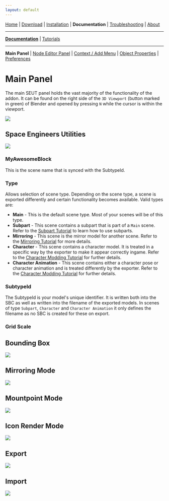 ```yaml
---
layout: default
---
```


[Home](../index.html) | [Download](../download.html) | [Installation](../installation.html) | **Documentation** | [Troubleshooting](../troubleshooting.html) | [About](../about.html)

---

**[Documentation](../documentation.html)** | [Tutorials](../tutorials.html)

---

**Main Panel** | [Node Editor Panel](./node-editor-panel.html) | [Context / Add Menu](./context-menu.html) | [Object Properties](./object-properties.html) | [Preferences](./preferences.html) 

# Main Panel
The main SEUT panel holds the vast majority of the functionality of the addon. It can be found on the right side of the `3D Viewport` (button marked in green) of Blender and opened by pressing `N` while the cursor is within the viewport.

![](../assets/images/main-panel.png)

## Space Engineers Utilities
![](../assets/images/main-panel_1.png)

### MyAwesomeBlock
This is the scene name that is synced with the SubtypeId.

### Type
Allows selection of scene type. Depending on the scene type, a scene is exported differently and certain functionality becomes available. Valid types are:

* **Main** - This is the default scene type. Most of your scenes will be of this type.
* **Subpart** - This scene contains a subpart that is part of a `Main` scene. Refer to the [Subpart Tutorial]() to learn how to use subparts.
* **Mirroring** - This scene is the mirror model for another scene. Refer to the [Mirroring Tutorial]() for more details.
* **Character** - This scene contains a character model. It is treated in a specific way by the exporter to make it appear correctly ingame. Refer to the [Character Modding Tutorial]() for further details.
* **Character Animation** - This scene contains either a character pose or character animation and is treated differently by the exporter. Refer to the [Character Modding Tutorial]() for further details.

### SubtypeId
The SubtypeId is your model's unique identifier. It is written both into the SBC as well as written into the filename of the exported models. In scenes of type `Subpart`, `Character` and `Character Animation` it only defines the filename as no SBC is created for these on export.

### Grid Scale


## Bounding Box
![](./../assets/images/bounding-box_1.png)

## Mirroring Mode
![](./../assets/images/mirror-mode_1.png)

## Mountpoint Mode
![](./../assets/images/mountpoint-mode_1.png)

## Icon Render Mode
![](./../assets/images/icon-render-mode_1.png)

## Export
![](./../assets/images/export_1.png)

## Import
![](./../assets/images/import_1.png)